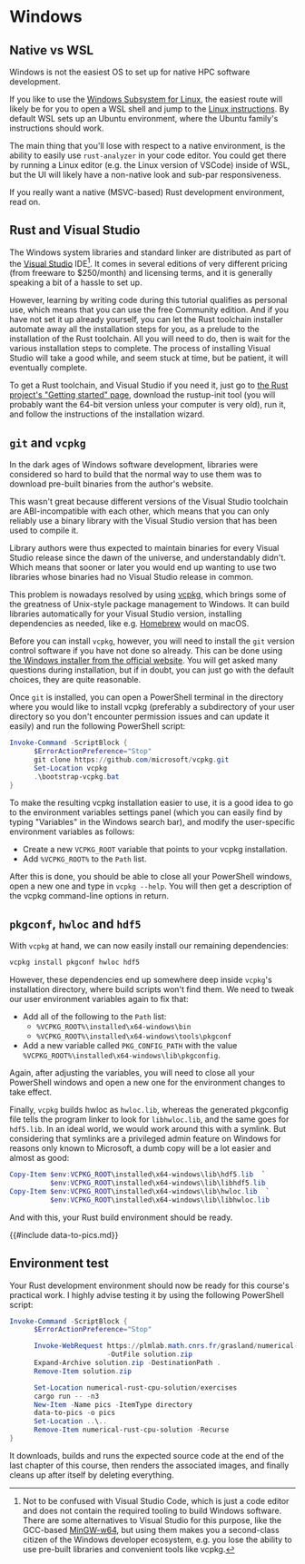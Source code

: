 # Windows

## Native vs WSL

Windows is not the easiest OS to set up for native HPC software development.

If you like to use the [Windows Subsystem for
Linux](https://learn.microsoft.com/en-us/windows/wsl/install), the easiest route
will likely be for you to open a WSL shell and jump to the [Linux
instructions](linux.md). By default WSL sets up an Ubuntu environment, where the
Ubuntu family's instructions should work.

The main thing that you'll lose with respect to a native environment, is the
ability to easily use `rust-analyzer` in your code editor. You could get there
by running a Linux editor (e.g. the Linux version of VSCode) inside of WSL, but
the UI will likely have a non-native look and sub-par responsiveness.

If you really want a native (MSVC-based) Rust development environment, read on.


## Rust and Visual Studio

The Windows system libraries and standard linker are distributed as part of the
[Visual Studio](https://visualstudio.microsoft.com/fr/) IDE[^1]. It comes in
several editions of very different pricing (from freeware to $250/month) and
licensing terms, and it is generally speaking a bit of a hassle to set up.

However, learning by writing code during this tutorial qualifies as personal
use, which means that you can use the free Community edition. And if you have
not set it up already yourself, you can let the Rust toolchain installer
automate away all the installation steps for you, as a prelude to the
installation of the Rust toolchain. All you will need to do, then is wait for
the various installation steps to complete. The process of installing Visual
Studio will take a good while, and seem stuck at time, but be patient, it will
eventually complete.

To get a Rust toolchain, and Visual Studio if you need it, just go to [the Rust
project's "Getting started" page](https://www.rust-lang.org/learn/get-started),
download the rustup-init tool (you will probably want the 64-bit version unless
your computer is very old), run it, and follow the instructions of the
installation wizard.

[^1]: Not to be confused with Visual Studio Code, which is just a code editor
      and does not contain the required tooling to build Windows software. There
      are some alternatives to Visual Studio for this purpose, like the
      GCC-based [MinGW-w64](https://www.mingw-w64.org/), but using them makes
      you a second-class citizen of the Windows developer ecosystem, e.g. you
      lose the ability to use pre-built libraries and convenient tools like
      vcpkg.


## `git` and `vcpkg`

In the dark ages of Windows software development, libraries were considered so
hard to build that the normal way to use them was to download pre-built binaries
from the author's website.

This wasn't great because different versions of the Visual Studio toolchain are
ABI-incompatible with each other, which means that you can only reliably use a
binary library with the Visual Studio version that has been used to compile it.

Library authors were thus expected to maintain binaries for every Visual Studio
release since the dawn of the universe, and understandably didn't. Which means
that sooner or later you would end up wanting to use two libraries whose
binaries had no Visual Studio release in common.

This problem is nowadays resolved by using [vcpkg](https://vcpkg.io/), which
brings some of the greatness of Unix-style package management to Windows. It can
build libraries automatically for your Visual Studio version, installing
dependencies as needed, like e.g. [Homebrew](https://formulae.brew.sh/) would on
macOS.

Before you can install `vcpkg`, however, you will need to install the `git`
version control software if you have not done so already. This can be done using
[the Windows installer from the official
website](https://git-scm.com/downloads/win). You will get asked many questions
during installation, but if in doubt, you can just go with the default choices,
they are quite reasonable.

Once `git` is installed, you can open a PowerShell terminal in the directory
where you would like to install vcpkg (preferably a subdirectory of your user
directory so you don't encounter permission issues and can update it easily) and
run the following PowerShell script:

```powershell
Invoke-Command -ScriptBlock {
      $ErrorActionPreference="Stop"
      git clone https://github.com/microsoft/vcpkg.git
      Set-Location vcpkg
      .\bootstrap-vcpkg.bat
}
```

To make the resulting vcpkg installation easier to use, it is a good idea to go
to the environment variables settings panel (which you can easily find by typing
"Variables" in the Windows search bar), and modify the user-specific environment
variables as follows:

- Create a new `VCPKG_ROOT` variable that points to your vcpkg installation.
- Add `%VCPKG_ROOT%` to the `Path` list.

After this is done, you should be able to close all your PowerShell windows,
open a new one and type in `vcpkg --help`. You will then get a description
of the vcpkg command-line options in return.


## `pkgconf`, `hwloc` and `hdf5`

With `vcpkg` at hand, we can now easily install our remaining dependencies:

```powershell
vcpkg install pkgconf hwloc hdf5
```

However, these dependencies end up somewhere deep inside `vcpkg`'s installation
directory, where build scripts won't find them. We need to tweak
our user environment variables again to fix that:

- Add all of the following to the `Path` list:
  * `%VCPKG_ROOT%\installed\x64-windows\bin`
  * `%VCPKG_ROOT%\installed\x64-windows\tools\pkgconf`
- Add a new variable called `PKG_CONFIG_PATH` with the value
  `%VCPKG_ROOT%\installed\x64-windows\lib\pkgconfig`.

Again, after adjusting the variables, you will need to close all your PowerShell
windows and open a new one for the environment changes to take effect.

Finally, `vcpkg` builds hwloc as `hwloc.lib`, whereas the generated pkgconfig
file tells the program linker to look for `libhwloc.lib`, and the same goes for
`hdf5.lib`. In an ideal world, we would work around this with a symlink. But
considering that symlinks are a privileged admin feature on Windows for reasons
only known to Microsoft, a dumb copy will be a lot easier and almost as good:

```powershell
Copy-Item $env:VCPKG_ROOT\installed\x64-windows\lib\hdf5.lib  `
          $env:VCPKG_ROOT\installed\x64-windows\lib\libhdf5.lib
Copy-Item $env:VCPKG_ROOT\installed\x64-windows\lib\hwloc.lib  `
          $env:VCPKG_ROOT\installed\x64-windows\lib\libhwloc.lib
```

And with this, your Rust build environment should be ready.


{{#include data-to-pics.md}}


## Environment test

Your Rust development environment should now be ready for this course's
practical work. I highly advise testing it by using the following PowerShell script:

```powershell
Invoke-Command -ScriptBlock {
      $ErrorActionPreference="Stop"

      Invoke-WebRequest https://plmlab.math.cnrs.fr/grasland/numerical-rust-cpu/-/archive/solution/numerical-rust-cpu-solution.zip  `
                        -OutFile solution.zip
      Expand-Archive solution.zip -DestinationPath .
      Remove-Item solution.zip

      Set-Location numerical-rust-cpu-solution/exercises
      cargo run -- -n3
      New-Item -Name pics -ItemType directory
      data-to-pics -o pics
      Set-Location ..\..
      Remove-Item numerical-rust-cpu-solution -Recurse
}
```

It downloads, builds and runs the expected source code at the end of the last
chapter of this course, then renders the associated images, and finally cleans
up after itself by deleting everything.
